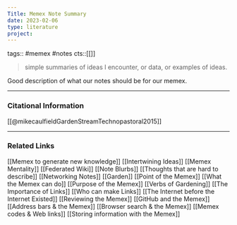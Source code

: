 ```yaml
---
Title: Memex Note Summary
date: 2023-02-06
type: literature
project:
---
```

tags:: #memex #notes
cts::[[]]


> simple summaries of ideas I encounter, or data, or examples of ideas.

Good description of what our notes should be for our memex.

---
### Citational Information

[[@mikecaulfieldGardenStreamTechnopastoral2015]]

---

### Related Links

[[Memex to generate new knowledge]]
[[Intertwining Ideas]]
[[Memex Mentality]]
[[Federated Wiki]]
[[Note Blurbs]]
[[Thoughts that are hard to describe]]
[[Networking Notes]]
[[Garden]]
[[Point of the Memex]]
[[What the Memex can do]]
[[Purpose of the Memex]]
[[Verbs of Gardening]]
[[The Importance of Links]]
[[Who can make Links]]
[[The Internet before the Internet Existed]]
[[Reviewing the Memex]]
[[GitHub and the Memex]]
[[Address bars & the Memex]]
[[Browser search & the Memex]]
[[Memex codes & Web links]]
[[Storing information with the Memex]]